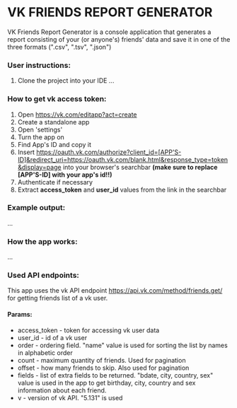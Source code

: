 # VK FRIENDS REPORT GENERATOR
VK Friends Report Generator is a console application that generates a report consisting of your (or anyone's) friends' data and save it in one of the three formats (".csv", ".tsv", ".json")



### User instructions:
1. Clone the project into your IDE
   ...

### How to get vk access token:
1. Open https://vk.com/editapp?act=create
2. Create a standalone app
3. Open 'settings'
4. Turn the app on
5. Find App's ID and copy it
6. Insert https://oauth.vk.com/authorize?client_id=[APP'S-ID]&redirect_uri=https://oauth.vk.com/blank.html&response_type=token&display=page into your browser's searchbar __(make sure to replace [APP'S-ID] with your app's id!!)__
7. Authenticate if necessary
8. Extract __access_token__ and __user_id__ values from the link in the searchbar

### Example output:
...


### How the app works:
...


### Used API endpoints:
This app uses the vk API endpoint https://api.vk.com/method/friends.get/ for getting friends list of a vk user.
#### Params:
 * access_token - token for accessing vk user data
 * user_id - id of a vk user
 * order - ordering field. "name" value is used for sorting the list by names in alphabetic order
 * count - maximum quantity of friends. Used for pagination
 * offset - how many friends to skip. Also used for pagination
 * fields - list of extra fields to be returned. "bdate, city, country, sex" value is used in the app to get birthday, city, country and sex information about each friend.
 * v - version of vk API. "5.131" is used

